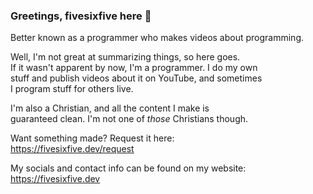 ### Greetings, fivesixfive here 👋
Better known as a programmer who makes videos about programming.

Well, I'm not great at summarizing things, so here goes.\
If it wasn't apparent by now, I'm a programmer. I do my own\
stuff and publish videos about it on YouTube, and sometimes\
I program stuff for others live.

I'm also a Christian, and all the content I make is\
guaranteed clean. I'm not one of _those_ Christians though.

Want something made? Request it here:\
https://fivesixfive.dev/request

My socials and contact info can be found
on my website:\
https://fivesixfive.dev
